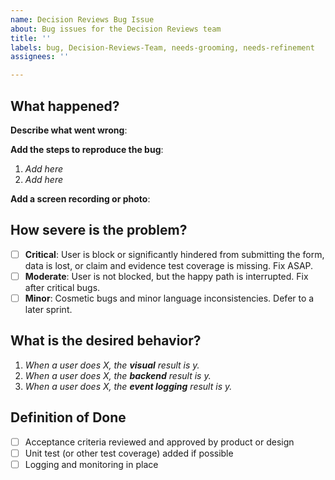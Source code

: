 ```yaml
---
name: Decision Reviews Bug Issue
about: Bug issues for the Decision Reviews team
title: ''
labels: bug, Decision-Reviews-Team, needs-grooming, needs-refinement
assignees: ''

---
```


## What happened?

**Describe what went wrong**:

**Add the steps to reproduce the bug**:

1. _Add here_
2. _Add here_

**Add a screen recording or photo**:

## How severe is the problem?

- [ ] **Critical**: User is block or significantly hindered from submitting the form, data is lost, or claim and evidence test coverage is missing. Fix ASAP.
- [ ] **Moderate**: User is not blocked, but the happy path is interrupted. Fix after critical bugs.
- [ ] **Minor**: Cosmetic bugs and minor language inconsistencies. Defer to a later sprint.

## What is the desired behavior?

1. _When a user does X, the **visual** result is y._
2. _When a user does X, the **backend** result is y._
3. _When a user does X, the **event logging** result is y._

## Definition of Done

- [ ] Acceptance criteria reviewed and approved by product or design
- [ ] Unit test (or other test coverage) added if possible
- [ ] Logging and monitoring in place
